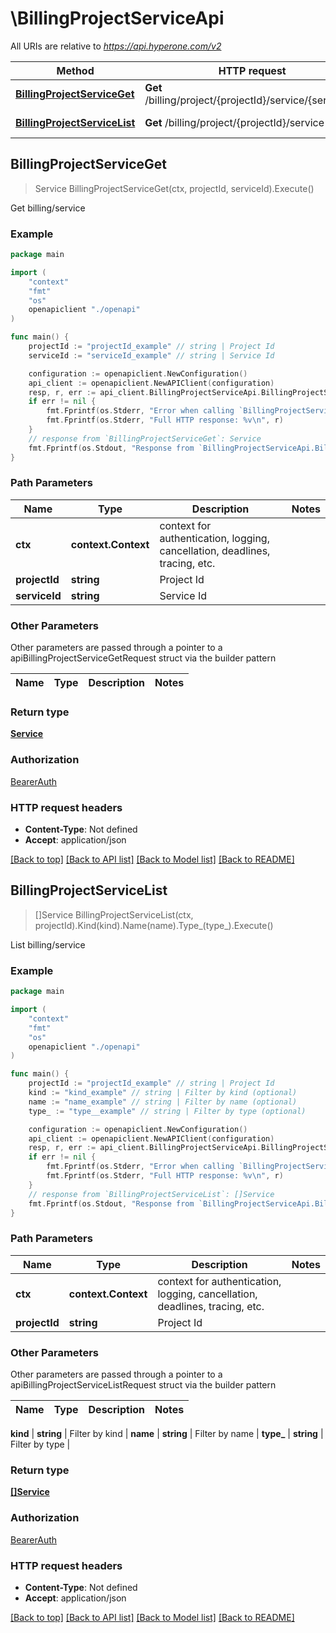 # \BillingProjectServiceApi

All URIs are relative to *https://api.hyperone.com/v2*

Method | HTTP request | Description
------------- | ------------- | -------------
[**BillingProjectServiceGet**](BillingProjectServiceApi.md#BillingProjectServiceGet) | **Get** /billing/project/{projectId}/service/{serviceId} | Get billing/service
[**BillingProjectServiceList**](BillingProjectServiceApi.md#BillingProjectServiceList) | **Get** /billing/project/{projectId}/service | List billing/service



## BillingProjectServiceGet

> Service BillingProjectServiceGet(ctx, projectId, serviceId).Execute()

Get billing/service



### Example

```go
package main

import (
    "context"
    "fmt"
    "os"
    openapiclient "./openapi"
)

func main() {
    projectId := "projectId_example" // string | Project Id
    serviceId := "serviceId_example" // string | Service Id

    configuration := openapiclient.NewConfiguration()
    api_client := openapiclient.NewAPIClient(configuration)
    resp, r, err := api_client.BillingProjectServiceApi.BillingProjectServiceGet(context.Background(), projectId, serviceId).Execute()
    if err != nil {
        fmt.Fprintf(os.Stderr, "Error when calling `BillingProjectServiceApi.BillingProjectServiceGet``: %v\n", err)
        fmt.Fprintf(os.Stderr, "Full HTTP response: %v\n", r)
    }
    // response from `BillingProjectServiceGet`: Service
    fmt.Fprintf(os.Stdout, "Response from `BillingProjectServiceApi.BillingProjectServiceGet`: %v\n", resp)
}
```

### Path Parameters


Name | Type | Description  | Notes
------------- | ------------- | ------------- | -------------
**ctx** | **context.Context** | context for authentication, logging, cancellation, deadlines, tracing, etc.
**projectId** | **string** | Project Id | 
**serviceId** | **string** | Service Id | 

### Other Parameters

Other parameters are passed through a pointer to a apiBillingProjectServiceGetRequest struct via the builder pattern


Name | Type | Description  | Notes
------------- | ------------- | ------------- | -------------



### Return type

[**Service**](service.md)

### Authorization

[BearerAuth](../README.md#BearerAuth)

### HTTP request headers

- **Content-Type**: Not defined
- **Accept**: application/json

[[Back to top]](#) [[Back to API list]](../README.md#documentation-for-api-endpoints)
[[Back to Model list]](../README.md#documentation-for-models)
[[Back to README]](../README.md)


## BillingProjectServiceList

> []Service BillingProjectServiceList(ctx, projectId).Kind(kind).Name(name).Type_(type_).Execute()

List billing/service



### Example

```go
package main

import (
    "context"
    "fmt"
    "os"
    openapiclient "./openapi"
)

func main() {
    projectId := "projectId_example" // string | Project Id
    kind := "kind_example" // string | Filter by kind (optional)
    name := "name_example" // string | Filter by name (optional)
    type_ := "type__example" // string | Filter by type (optional)

    configuration := openapiclient.NewConfiguration()
    api_client := openapiclient.NewAPIClient(configuration)
    resp, r, err := api_client.BillingProjectServiceApi.BillingProjectServiceList(context.Background(), projectId).Kind(kind).Name(name).Type_(type_).Execute()
    if err != nil {
        fmt.Fprintf(os.Stderr, "Error when calling `BillingProjectServiceApi.BillingProjectServiceList``: %v\n", err)
        fmt.Fprintf(os.Stderr, "Full HTTP response: %v\n", r)
    }
    // response from `BillingProjectServiceList`: []Service
    fmt.Fprintf(os.Stdout, "Response from `BillingProjectServiceApi.BillingProjectServiceList`: %v\n", resp)
}
```

### Path Parameters


Name | Type | Description  | Notes
------------- | ------------- | ------------- | -------------
**ctx** | **context.Context** | context for authentication, logging, cancellation, deadlines, tracing, etc.
**projectId** | **string** | Project Id | 

### Other Parameters

Other parameters are passed through a pointer to a apiBillingProjectServiceListRequest struct via the builder pattern


Name | Type | Description  | Notes
------------- | ------------- | ------------- | -------------

 **kind** | **string** | Filter by kind | 
 **name** | **string** | Filter by name | 
 **type_** | **string** | Filter by type | 

### Return type

[**[]Service**](service.md)

### Authorization

[BearerAuth](../README.md#BearerAuth)

### HTTP request headers

- **Content-Type**: Not defined
- **Accept**: application/json

[[Back to top]](#) [[Back to API list]](../README.md#documentation-for-api-endpoints)
[[Back to Model list]](../README.md#documentation-for-models)
[[Back to README]](../README.md)

